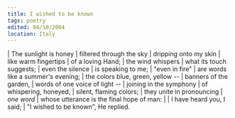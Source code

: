 ```yaml
---
title: I wished to be known
tags: poetry
edited: 04/10/2004
location: Italy
---
```


| The sunlight is honey
| filtered through the sky
| dripping onto my skin
| like warm fingertips
| of a loving Hand;
| the wind whispers
| what its touch suggests;
| even the silence
| is speaking to me;
| "even in fire"
| are words like a summer's evening;
| the colors blue, green, yellow --
| banners of the garden,
| words of one voice of light --
| joining in the symphony
| of whispering, honeyed,
| silent, flaming colors;
| they unite in pronouncing
| *one word*
| whose utterance is the final hope of man:
|
| I have heard you, I said;
| "I wished to be known", He replied.
